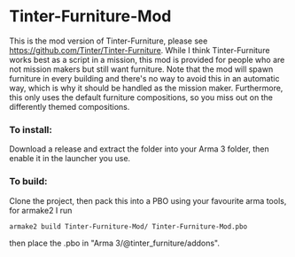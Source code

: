 # Tinter-Furniture-Mod
This is the mod version of Tinter-Furniture, please see https://github.com/Tinter/Tinter-Furniture.
While I think Tinter-Furniture works best as a script in a mission, this mod is provided for people who are not mission makers but still want furniture.
Note that the mod will spawn furniture in every building and there's no way to avoid this in an automatic way, which is why it should be handled as the mission maker.
Furthermore, this only uses the default furniture compositions, so you miss out on the differently themed compositions.

### To install:
Download a release and extract the folder into your Arma 3 folder, then enable it in the launcher you use.

### To build:
Clone the project, then pack this into a PBO using your favourite arma tools, for armake2 I run 
```bash
armake2 build Tinter-Furniture-Mod/ Tinter-Furniture-Mod.pbo
```
then place the .pbo in "Arma 3/@tinter_furniture/addons".
